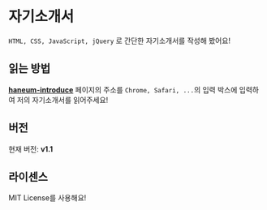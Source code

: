 # 자기소개서
`HTML, CSS, JavaScript, jQuery` 로 간단한 자기소개서를 작성해 봤어요!

## 읽는 방법
[**haneum-introduce**](https://haneum-introduce.netlify.app) 페이지의 주소를 `Chrome, Safari, ...`의 입력 박스에 입력하여 저의 자기소개서를 읽어주세요!


## 버전
현재 버전: **v1.1**

## 라이센스
MIT License를 사용해요!

